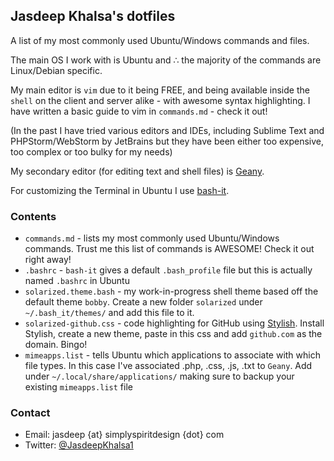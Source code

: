 ## Jasdeep Khalsa's dotfiles ##
A list of my most commonly used Ubuntu/Windows commands and files.

The main OS I work with is Ubuntu and ∴ the majority of the commands are Linux/Debian specific.

My main editor is `vim` due to it being FREE, and being available inside the `shell` on the client and server alike - with awesome syntax highlighting. I have written a basic guide to vim in `commands.md` - check it out!

(In the past I have tried various editors and IDEs, including Sublime Text and PHPStorm/WebStorm by JetBrains but they have been either too expensive, too complex or too bulky for my needs)

My secondary editor (for editing text and shell files) is [Geany](http://www.geany.org/).

For customizing the Terminal in Ubuntu I use [bash-it](https://github.com/revans/bash-it).

### Contents ###
* `commands.md` - lists my most commonly used Ubuntu/Windows commands. Trust me this list of commands is AWESOME! Check it out right away!
* `.bashrc` - `bash-it` gives a default `.bash_profile` file but this is actually named `.bashrc` in Ubuntu
* `solarized.theme.bash` - my work-in-progress shell theme based off the default theme `bobby`. Create a new folder `solarized` under `~/.bash_it/themes/` and add this file to it.
* `solarized-github.css` - code highlighting for GitHub using [Stylish](http://userstyles.org/stylish/). Install Stylish, create a new theme, paste in this css and add `github.com` as the domain. Bingo!
* `mimeapps.list` - tells Ubuntu which applications to associate with which file types. In this case I've associated .php, .css, .js, .txt to `Geany`. Add under `~/.local/share/applications/` making sure to backup your existing `mimeapps.list` file

### Contact ###
* Email: jasdeep {at} simplyspiritdesign {dot} com
* Twitter: [@JasdeepKhalsa1](http://twitter.com/@JasdeepKhalsa1)
